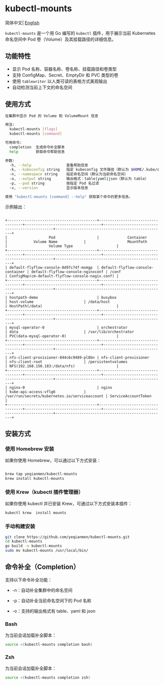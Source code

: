 # kubectl-mounts

简体中文| [English](./README.md)

`kubectl-mounts` 是一个用 Go 编写的 `kubectl` 插件，用于展示当前 Kubernetes 命名空间中 Pod 卷（Volume）及其挂载路径的详细信息。

## 功能特性

- 显示 Pod 名称、容器名称、卷名称、挂载路径和卷类型
- 支持 ConfigMap、Secret、EmptyDir 和 PVC 类型的卷
- 使用 `tablewriter` 以人类可读的表格方式美观输出
- 自动检测当前上下文的命名空间

## 使用方式

```bash
在集群中显示 Pod 的 Volume 和 VolumeMount 信息

用法:
  kubectl-mounts [flags]
  kubectl-mounts [command]

可用命令:
  completion  生成命令补全脚本
  help        获取命令帮助信息

参数:
  -h, --help                查看帮助信息
  -k, --kubeconfig string   指定 kubeconfig 文件路径（默认为 $HOME/.kube/config）
  -n, --namespace string    指定命名空间（默认为当前命名空间）
  -o, --output string       输出格式：table|yaml|json（默认为 table）
  -p, --pod string          按指定 Pod 名过滤
  -v, --version             显示版本信息

使用 "kubectl-mounts [command] --help" 获取某个命令的更多信息。
```
示例输出：

```pgsql

+-----------------------------------------+-----------------------------------+-----------------------------------+-----------------------------------------------+--------------------------------------------------+
|                   Pod                   |             Container             |            Volume Name            |                   MountPath                   |                   Volume Type                    |
+-----------------------------------------+-----------------------------------+-----------------------------------+-----------------------------------------------+--------------------------------------------------+
| default-flyflow-console-8d97c74f-mxmgp  | default-flyflow-console-container | default-flyflow-console-nginxconf | /conf                                         | ConfigMap(cm-default-flyflow-console-nagix.conf) |
+-----------------------------------------+-----------------------------------+-----------------------------------+-----------------------------------------------+--------------------------------------------------+
| hostpath-demo                           | busybox                           | host-volume                       | /data/host                                    | HostPath(/data)                                  |
+-----------------------------------------+-----------------------------------+-----------------------------------+-----------------------------------------------+--------------------------------------------------+
| mysql-operator-0                        | orchestrator                      | data                              | /var/lib/orchestrator                         | PVC(data-mysql-operator-0)                       |
+-----------------------------------------+-----------------------------------+-----------------------------------+-----------------------------------------------+--------------------------------------------------+
| nfs-client-provisioner-844c6c9489-pl8bn | nfs-client-provisioner            | nfs-client-root                   | /persistentvolumes                            | NFS(192.168.150.183:/data/nfs)                   |
+-----------------------------------------+-----------------------------------+-----------------------------------+-----------------------------------------------+--------------------------------------------------+
| nginx-0                                 | nginx                             | kube-api-access-vflg6             | /var/run/secrets/kubernetes.io/serviceaccount | ServiceAccountToken                              |
+-----------------------------------------+-----------------------------------+-----------------------------------+-----------------------------------------------+--------------------------------------------------+

```
## 安装方式
### 使用 Homebrew 安装
如果你使用 Homebrew，可以通过以下方式安装：

```bash

brew tap yeqianmen/kubectl-mounts
brew install kubectl-mounts
```
### 使用 Krew（kubectl 插件管理器）
如果你使用 kubectl 并已安装 Krew，可通过以下方式安装本插件：

```bash
kubectl krew  install mounts
```
### 手动构建安装
```bash
git clone https://github.com/yeqianmen/kubectl-mounts.git
cd kubectl-mounts
go build -o kubectl-mounts
sudo mv kubectl-mounts /usr/local/bin/
```
## 命令补全（Completion）
支持以下命令补全功能：

- -n：自动补全集群中的命名空间

- -p：自动补全当前命名空间下的 Pod 名称

- -o：支持的输出格式有 table、yaml 和 json

### Bash

为当前会话加载补全脚本：

```bash
source <(kubectl-mounts completion bash)
```
### Zsh

为当前会话加载补全脚本：

```bash
source <(kubectl-mounts completion zsh)
```
